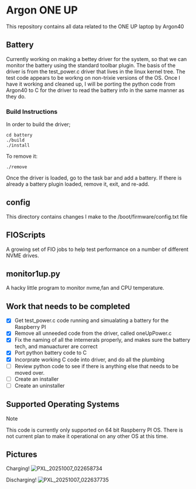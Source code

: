 # Argon ONE UP

This repository contains all data related to the ONE UP laptop by Argon40

## Battery

Currently working on making a bettey driver for the system, so that we can monitor the battery using the standard toolbar plugin.  The basis of the driver is from the test_power.c driver that lives in the linux kernel tree.  The test code appears to be workng on non-trixie versions of the OS.  Once I have it working and cleaned up, I will be porting the python code from Argon40 to C for the driver to read the battery info in the same manner as they do.

### Build Instructions

In order to build the driver;
```
cd battery
./build
./install
```
To remove it:

```
./remove
```

Once the driver is loaded, go to the task bar and add a battery.  If there is already a battery plugin loaded, remove it, exit, and re-add.
## config

This directory contains changes I make to the /boot/firmware/config.txt file

## FIOScripts

A growing set of FIO jobs to help test performance on a number of different NVME drives.

## monitor1up.py

A hacky little program to monitor nvme,fan and CPU temperature.


## Work that needs to be completed

- [X] Get test_power.c code running and simualating a battery for the Raspberry PI
- [X] Remove all unneeded code from the driver, called oneUpPower.c
- [X] Fix the naming of all the internerals properly, and makes sure the battery tech, and manuacturer are correct
- [X] Port python battery code to C
- [X] Incorprate working C code into driver, and do all the plumbing
- [ ] Review python code to see if there is anything else that needs to be moved over. 
- [ ] Create an installer
- [ ] Create an uninstaller

## Supported Operating Systems

> [!NOTE]
> This code is currently only supported on 64 bit Raspberry PI OS.  There is not current plan to make it operational on any other OS at this time.

## Pictures

Charging!
![PXL_20251007_022658734](https://github.com/user-attachments/assets/c9c634aa-ea34-414e-8537-9344ce612510)

Discharging!
![PXL_20251007_022637735](https://github.com/user-attachments/assets/2945eb4d-f3eb-48de-ad6c-6d7eab960f5c)




